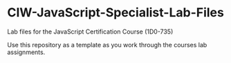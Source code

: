 # CIW-JavaScript-Specialist-Lab-Files
 Lab files for the JavaScript Certification Course (1D0-735)

 Use this repository as a template as you work through the courses lab assignments.
